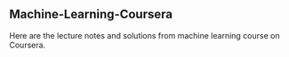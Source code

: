 ## Machine-Learning-Coursera
Here are the lecture notes and solutions from machine learning course on Coursera.

